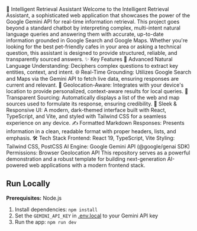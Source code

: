 <!-- <div align="center">
<img width="1200" height="475" alt="GHBanner" src="https://github.com/user-attachments/assets/0aa67016-6eaf-458a-adb2-6e31a0763ed6" />
</div>

# Run and deploy your AI Studio app

This contains everything you need to run your app locally.

View your app in AI Studio: https://ai.studio/apps/drive/1rWozM86a7lz0nh2kPWTaXIn6OMjSgRxe -->

🤖 Intelligent Retrieval Assistant
Welcome to the Intelligent Retrieval Assistant, a sophisticated web application that showcases the power of the Google Gemini API for real-time information retrieval.
This project goes beyond a standard chatbot by interpreting complex, multi-intent natural language queries and answering them with accurate, up-to-date information grounded in Google Search and Google Maps. Whether you're looking for the best pet-friendly cafes in your area or asking a technical question, this assistant is designed to provide structured, reliable, and transparently sourced answers.
✨ Key Features
🧠 Advanced Natural Language Understanding: Deciphers complex questions to extract key entities, context, and intent.
🌐 Real-Time Grounding: Utilizes Google Search and Maps via the Gemini API to fetch live data, ensuring responses are current and relevant.
📍 Geolocation-Aware: Integrates with your device's location to provide personalized, context-aware results for local queries.
🔗 Transparent Sourcing: Automatically displays a list of the web and map sources used to formulate its response, ensuring credibility.
🎨 Sleek & Responsive UI: A modern, dark-themed interface built with React, TypeScript, and Vite, and styled with Tailwind CSS for a seamless experience on any device.
✍️ Formatted Markdown Responses: Presents information in a clean, readable format with proper headers, lists, and emphasis.
🛠️ Tech Stack
Frontend: React 19, TypeScript, Vite
Styling: Tailwind CSS, PostCSS
AI Engine: Google Gemini API (@google/genai SDK)
Permissions: Browser Geolocation API
This repository serves as a powerful demonstration and a robust template for building next-generation AI-powered web applications with a modern frontend stack.


## Run Locally

**Prerequisites:**  Node.js


1. Install dependencies:
   `npm install`
2. Set the `GEMINI_API_KEY` in [.env.local](.env.local) to your Gemini API key
3. Run the app:
   `npm run dev`

